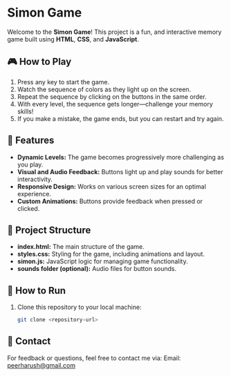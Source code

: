 # Simon Game

Welcome to the **Simon Game**! This project is a fun, and interactive memory game built using **HTML**, **CSS**, and **JavaScript**.

## 🎮 How to Play
1. Press any key to start the game.
2. Watch the sequence of colors as they light up on the screen.
3. Repeat the sequence by clicking on the buttons in the same order.
4. With every level, the sequence gets longer—challenge your memory skills!
5. If you make a mistake, the game ends, but you can restart and try again.

## 🌟 Features
- **Dynamic Levels:** The game becomes progressively more challenging as you play.
- **Visual and Audio Feedback:** Buttons light up and play sounds for better interactivity.
- **Responsive Design:** Works on various screen sizes for an optimal experience.
- **Custom Animations:** Buttons provide feedback when pressed or clicked.

## 📂 Project Structure
- **index.html:** The main structure of the game.
- **styles.css:** Styling for the game, including animations and layout.
- **simon.js:** JavaScript logic for managing game functionality.
- **sounds folder (optional):** Audio files for button sounds.

## 🚀 How to Run
1. Clone this repository to your local machine:
   ```bash
   git clone <repository-url>

## 📧 Contact
For feedback or questions, feel free to contact me via:
Email:  peerharush@gmail.com
